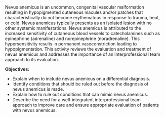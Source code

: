 Nevus anemicus is an uncommon, congenital vascular malformation resulting in hypopigmented cutaneous macules and/or patches that characteristically do not become erythematous in response to trauma, heat, or cold. Nevus anemicus typically presents as an isolated lesion with no other systemic manifestations. Nevus anemicus is attributed to the increased sensitivity of cutaneous blood vessels to catecholamines such as epinephrine (adrenaline) and norepinephrine (noradrenaline). This hypersensitivity results in permanent vasoconstriction leading to hypopigmentation. This activity reviews the evaluation and treatment of nevus anemicus and addresses the importance of an interprofessional team approach to its evaluation.

**Objectives:**
- Explain when to include nevus anemicus on a differential diagnosis.
- Identify conditions that should be ruled out before the diagnosis of nevus anemicus is made.
- Explain how to rule out conditions that can mimic nevus anemicus.
- Describe the need for a well-integrated, interprofessional team approach to improve care and ensure appropriate evaluation of patients with nevus anemicus.